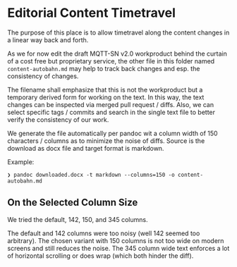 # Editorial Content Timetravel

The purpose of this place is to allow timetravel along the content changes in a linear way back and forth.

As we for now edit the draft MQTT-SN v2.0 workproduct behind the curtain of a cost free but proprietary service,
the other file in this folder named `content-autobahn.md` may help to track back changes and esp. the consistency of changes.

The filename shall emphasize that this is not the workproduct but a temporary derived form for working on the text.
In this way, the text changes can be inspected via merged pull request / diffs.
Also, we can select specific tags / commits and search in the single text file to better verify the consistency of our work.

We generate the file automatically per pandoc wit a column width of 150 characters / columns as to minimize the noise of diffs. Source is the download as docx file and target format is markdown.

Example:

```console
❯ pandoc downloaded.docx -t markdown --columns=150 -o content-autobahn.md
```

## On the Selected Column Size

We tried the default, 142, 150, and 345 columns.

The default and 142 columns were too noisy (well 142 seemed too arbitrary).
The chosen variant with 150 columns is not too wide on modern screens and still reduces the noise.
The 345 column wide text enforces a lot of horizontal scrolling or does wrap (which both hinder the diff).
